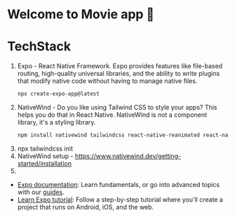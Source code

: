 # Welcome to Movie app 👋

# TechStack
1. Expo - React Native Framework. Expo provides features like file-based routing, high-quality universal libraries, and the ability to write plugins that modify native code without having to manage native files.
   ```bash
   npx create-expo-app@latest
   ```
2. NativeWind - Do you like using Tailwind CSS to style your apps? This helps you do that in React Native. NativeWind is not a component library, it's a styling library.
   ```bash
   npm install nativewind tailwindcss react-native-reanimated react-native-safe-area-context
   ```
3. npx tailwindcss init
4. NativeWind setup - https://www.nativewind.dev/getting-started/installation
5. 














- [Expo documentation](https://docs.expo.dev/): Learn fundamentals, or go into advanced topics with our [guides](https://docs.expo.dev/guides).
- [Learn Expo tutorial](https://docs.expo.dev/tutorial/introduction/): Follow a step-by-step tutorial where you'll create a project that runs on Android, iOS, and the web.
